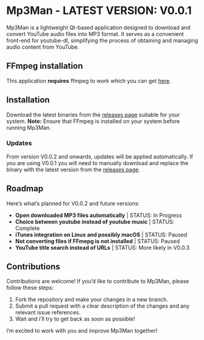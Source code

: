 # Mp3Man - LATEST VERSION: V0.0.1
Mp3Man is a lightweight Qt-based application designed to download and convert YouTube audio files into MP3 format. It serves as a convenient front-end for youtube-dl, simplifying the process of obtaining and managing audio content from YouTube.

## FFmpeg installation ##
This application **requires** ffmpeg to work which you can get [here](https://ffmpeg.org/download.html).

## Installation ##
Download the latest binaries from the [releases page](https://github.com/globbertot/Mp3Man/releases/latest) suitable for your system.
**Note:** Ensure that FFmpeg is installed on your system before running Mp3Man.

### Updates ###
From version V0.0.2 and onwards, updates will be applied automatically. If you are using V0.0.1 you will need to manually download and replace the binary with the latest version from the [releases page](https://github.com/globbertot/Mp3Man/releases/latest).

## Roadmap ##
Here’s what’s planned for V0.0.2 and future versions:
- **Open downloaded MP3 files automatically** | STATUS: In Progress
- **Choice between youtube instead of youtube music** | STATUS: Complete
- **iTunes integration on Linux and possibly macOS** | STATUS: Paused
- **Not converting files if FFmepg is not installed** | STATUS: Paused 
- **YouTube title search instead of URLs** | STATUS: More likely in V0.0.3

## Contributions
Contributions are welcome! If you’d like to contribute to Mp3Man, please follow these steps:

1. Fork the repository and make your changes in a new branch.
2. Submit a pull request with a clear description of the changes and any relevant issue references.
3. Wait and i'll try to get back as soon as possible!

I’m excited to work with you and improve Mp3Man together!

